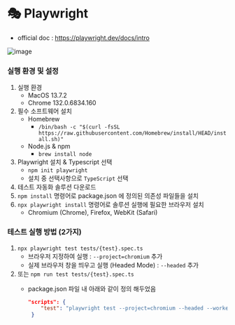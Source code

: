 # 🎭 Playwright

- official doc : https://playwright.dev/docs/intro

![image](https://github.com/user-attachments/assets/2cdc04f8-4309-4917-a693-c52f0efab231)


### **실행 환경 및 설정**

1. 실행 환경  
    - MacOS 13.7.2
    - Chrome 132.0.6834.160
2. 필수 소프트웨어 설치
    - Homebrew
        - `/bin/bash -c "$(curl -fsSL https://raw.githubusercontent.com/Homebrew/install/HEAD/install.sh)"`
    - Node.js & npm
        - `brew install node`
3. Playwright 설치 & Typescript 선택
    - `npm init playwright`
    - 설치 중 선택사항으로 `TypeScript` 선택
4. 테스트 자동화 솔루션 다운로드 
5. `npm install` 명령어로 package.json 에 정의된 의존성 파일들을 설치
6. `npx playwright install` 명령어로 솔루션 실행에 필요한 브라우저 설치
    - Chromium (Chrome), Firefox, WebKit (Safari)

### **테스트 실행 방법 (2가지)**

1. `npx playwright test tests/{test}.spec.ts`
    - 브라우저 지정하여 실행 : `--project=chromium` 추가
    - 실제 브라우저 창을 띄우고 실행 (Headed Mode) : `--headed` 추가
2. 또는 `npm run test tests/{test}.spec.ts`
    - package.json 파일 내 아래와 같이 정의 해두었음
        
        ```json
        "scripts": {
            "test": "playwright test --project=chromium --headed --workers=1"
         }
        ```
        
